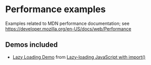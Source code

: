 # Performance examples

Examples related to MDN performance documentation; see https://developer.mozilla.org/en-US/docs/web/Performance

## Demos included

- [Lazy Loading Demo](https://garyvh2.github.io/perf-examples/lazy-loading-dynamic-import/) from [Lazy-loading JavaScript with import()]()
